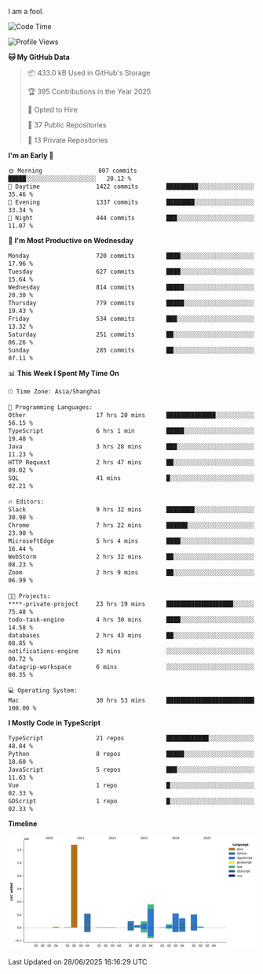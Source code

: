 I am a fool.

<!--START_SECTION:waka-->
![Code Time](http://img.shields.io/badge/Code%20Time-3%2C227%20hrs%2039%20mins-blue)

![Profile Views](http://img.shields.io/badge/Profile%20Views-0-blue)

**🐱 My GitHub Data** 

> 📦 433.0 kB Used in GitHub's Storage 
 > 
> 🏆 395 Contributions in the Year 2025
 > 
> 💼 Opted to Hire
 > 
> 📜 37 Public Repositories 
 > 
> 🔑 13 Private Repositories 
 > 
**I'm an Early 🐤** 

```text
🌞 Morning                807 commits         █████░░░░░░░░░░░░░░░░░░░░   20.12 % 
🌆 Daytime                1422 commits        █████████░░░░░░░░░░░░░░░░   35.46 % 
🌃 Evening                1337 commits        ████████░░░░░░░░░░░░░░░░░   33.34 % 
🌙 Night                  444 commits         ███░░░░░░░░░░░░░░░░░░░░░░   11.07 % 
```
📅 **I'm Most Productive on Wednesday** 

```text
Monday                   720 commits         ████░░░░░░░░░░░░░░░░░░░░░   17.96 % 
Tuesday                  627 commits         ████░░░░░░░░░░░░░░░░░░░░░   15.64 % 
Wednesday                814 commits         █████░░░░░░░░░░░░░░░░░░░░   20.30 % 
Thursday                 779 commits         █████░░░░░░░░░░░░░░░░░░░░   19.43 % 
Friday                   534 commits         ███░░░░░░░░░░░░░░░░░░░░░░   13.32 % 
Saturday                 251 commits         ██░░░░░░░░░░░░░░░░░░░░░░░   06.26 % 
Sunday                   285 commits         ██░░░░░░░░░░░░░░░░░░░░░░░   07.11 % 
```


📊 **This Week I Spent My Time On** 

```text
🕑︎ Time Zone: Asia/Shanghai

💬 Programming Languages: 
Other                    17 hrs 20 mins      ██████████████░░░░░░░░░░░   56.15 % 
TypeScript               6 hrs 1 min         █████░░░░░░░░░░░░░░░░░░░░   19.48 % 
Java                     3 hrs 28 mins       ███░░░░░░░░░░░░░░░░░░░░░░   11.23 % 
HTTP Request             2 hrs 47 mins       ██░░░░░░░░░░░░░░░░░░░░░░░   09.02 % 
SQL                      41 mins             █░░░░░░░░░░░░░░░░░░░░░░░░   02.21 % 

🔥 Editors: 
Slack                    9 hrs 32 mins       ████████░░░░░░░░░░░░░░░░░   30.90 % 
Chrome                   7 hrs 22 mins       ██████░░░░░░░░░░░░░░░░░░░   23.90 % 
MicrosoftEdge            5 hrs 4 mins        ████░░░░░░░░░░░░░░░░░░░░░   16.44 % 
WebStorm                 2 hrs 32 mins       ██░░░░░░░░░░░░░░░░░░░░░░░   08.23 % 
Zoom                     2 hrs 9 mins        ██░░░░░░░░░░░░░░░░░░░░░░░   06.99 % 

🐱‍💻 Projects: 
****-private-project     23 hrs 19 mins      ███████████████████░░░░░░   75.48 % 
todo-task-engine         4 hrs 30 mins       ████░░░░░░░░░░░░░░░░░░░░░   14.58 % 
databases                2 hrs 43 mins       ██░░░░░░░░░░░░░░░░░░░░░░░   08.85 % 
notifications-engine     13 mins             ░░░░░░░░░░░░░░░░░░░░░░░░░   00.72 % 
datagrip-workspace       6 mins              ░░░░░░░░░░░░░░░░░░░░░░░░░   00.35 % 

💻 Operating System: 
Mac                      30 hrs 53 mins      █████████████████████████   100.00 % 
```

**I Mostly Code in TypeScript** 

```text
TypeScript               21 repos            ████████████░░░░░░░░░░░░░   48.84 % 
Python                   8 repos             █████░░░░░░░░░░░░░░░░░░░░   18.60 % 
JavaScript               5 repos             ███░░░░░░░░░░░░░░░░░░░░░░   11.63 % 
Vue                      1 repo              █░░░░░░░░░░░░░░░░░░░░░░░░   02.33 % 
GDScript                 1 repo              █░░░░░░░░░░░░░░░░░░░░░░░░   02.33 % 
```



**Timeline**

![Lines of Code chart](https://raw.githubusercontent.com/VeejaLiu/VeejaLiu/master/assets/bar_graph.png)


 Last Updated on 28/06/2025 16:16:29 UTC
<!--END_SECTION:waka-->
